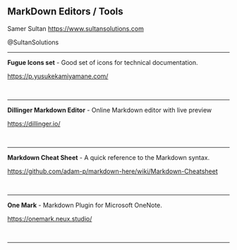 ## MarkDown Editors / Tools 

Samer Sultan
https://www.sultansolutions.com

@SultanSolutions

---


**Fugue Icons set** - Good set of icons for technical documentation. 

https://p.yusukekamiyamane.com/

&nbsp;
&nbsp;

---

**Dillinger Markdown Editor** - Online Markdown editor with live preview

https://dillinger.io/

&nbsp;
&nbsp;

---

**Markdown Cheat Sheet** - A quick reference to the Markdown syntax.

https://github.com/adam-p/markdown-here/wiki/Markdown-Cheatsheet

&nbsp;
&nbsp;

---


**One Mark** - Markdown Plugin for Microsoft OneNote.

https://onemark.neux.studio/

&nbsp;
&nbsp;

---
